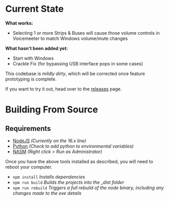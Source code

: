 # Current State

**What works:**
- Selecting 1 or more Strips & Buses will cause those volume controls in Voicemeeter to match Windows volume/mute changes

**What hasn't been added yet:**
- Start with Windows
- Crackle Fix (for bypassing USB interface pops in some cases)

This codebase is *mildly dirty*, which will be corrected once feature prototyping is complete.

If you  want to try it out, head over to the [releases](https://github.com/Frosthaven/voicemeeter-windows-volume/releases/) page.

# Building From Source

## Requirements

- [NodeJS](https://nodejs.org/) _(Currently on the 16.x line)_
- [Python](https://www.python.org/downloads/) _(Check to add python to environmental variables)_
- [NASM](https://www.nasm.us/pub/nasm/releasebuilds/2.15.04/) _(Right click > Run as Administrator)_

Once you have the above tools installed as described, you will need to reboot your computer.

- `npm install` _Installs dependencies_
- `npm run build` _Builds the projects into the \_dist folder_
- `npm run rebuild` _Triggers a full rebuild of the node binary, including any changes made to the exe details_
